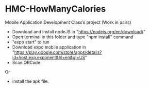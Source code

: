 # HMC-HowManyCalories
Mobile Application Development Class’s project (Work in pairs)

- Download and install nodeJS in "https://nodejs.org/en/download/"
- Open terminal in this folder and type "npm install" command
- "expo start" to run
- Download expo mobile application in "https://play.google.com/store/apps/details?id=host.exp.exponent&hl=en&gl=US"
- Scan QRCode

Or

- Install the apk file.
